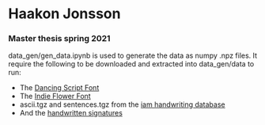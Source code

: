 # Haakon Jonsson
### Master thesis spring 2021

data\_gen/gen\_data.ipynb is used to generate the data as numpy .npz files. It require the following to be downloaded and extracted into data\_gen/data to run:
* The [Dancing Script Font](https://fonts.google.com/specimen/Dancing+Script)
* The [Indie Flower Font](https://fonts.google.com/specimen/Indie+Flower)
* ascii.tgz and sentences.tgz from the [iam handwriting database](https://fki.tic.heia-fr.ch/databases/download-the-iam-handwriting-database)
* And the [handwritten signatures](https://www.kaggle.com/divyanshrai/handwritten-signatures)
